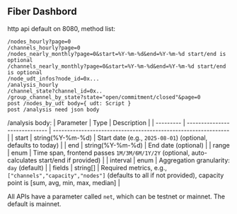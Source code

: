 ## Fiber Dashbord

http api default on 8080, method list:

```
/nodes_hourly?page=0
/channels_hourly?page=0
/nodes_nearly_monthly?page=0&start=%Y-%m-%d&end=%Y-%m-%d start/end is optional
/channels_nearly_monthly?page=0&start=%Y-%m-%d&end=%Y-%m-%d start/end is optional
/node_udt_infos?node_id=0x...
/analysis_hourly
/channel_state?channel_id=0x..
/group_channel_by_state?state="open/commitment/closed"&page=0
post /nodes_by_udt body={ udt: Script }
post /analysis need json body
```


/analysis body:
| Parameter | Type                          | Description                                                    |
| --------- | ----------------------------- | -------------------------------------------------------------- |
| start     | string(%Y-%m-%d)              | Start date (e.g., `2025-08-01`) (optional, defaults to today) |
| end       | string(%Y-%m-%d)              | End date (optional)                                            |
| range     | enum                          | Time span, frontend passes `1M/3M/6M/1Y/2Y` (optional, auto-calculates start/end if provided) |
| interval  | enum                          | Aggregation granularity: `day` (default)                      |
| fields    | string\[]                     | Required metrics, e.g., `["channels","capacity","nodes"]` (defaults to all if not provided), capacity point is [sum, avg, min, max, median] |


All APIs have a parameter called `net`, which can be testnet or mainnet. The default is mainnet.
